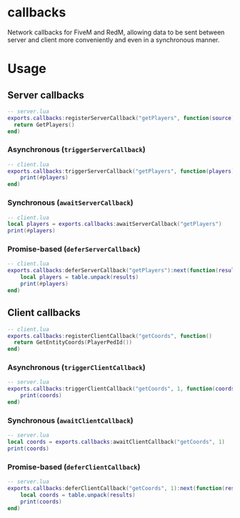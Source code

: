 # callbacks

Network callbacks for FiveM and RedM, allowing data to be sent between server and client more conveniently and even in a synchronous manner.

# Usage

## Server callbacks

```lua
-- server.lua
exports.callbacks:registerServerCallback("getPlayers", function(source)
  return GetPlayers()
end)
```

### Asynchronous (`triggerServerCallback`)

```lua
-- client.lua
exports.callbacks:triggerServerCallback("getPlayers", function(players)
	print(#players)
end)
```

### Synchronous (`awaitServerCallback`)

```lua
-- client.lua
local players = exports.callbacks:awaitServerCallback("getPlayers")
print(#players)
```

### Promise-based (`deferServerCallback`)

```lua
-- client.lua
exports.callbacks:deferServerCallback("getPlayers"):next(function(results)
	local players = table.unpack(results)
	print(#players)
end)
```

## Client callbacks

```lua
-- client.lua
exports.callbacks:registerClientCallback("getCoords", function()
  return GetEntityCoords(PlayerPedId())
end)
```

### Asynchronous (`triggerClientCallback`)

```lua
-- server.lua
exports.callbacks:triggerClientCallback("getCoords", 1, function(coords)
	print(coords)
end)
```

### Synchronous (`awaitClientCallback`)

```lua
-- server.lua
local coords = exports.callbacks:awaitClientCallback("getCoords", 1)
print(coords)
```

### Promise-based (`deferClientCallback`)

```lua
-- server.lua
exports.callbacks:deferClientCallback("getCoords", 1):next(function(results)
	local coords = table.unpack(results)
	print(coords)
end)
```
